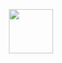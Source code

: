 <div align="center">
	<img src="https://raw.githubusercontent.com/gilbarbara/logos/master/logos/git.svg" width="80"/>
</div>